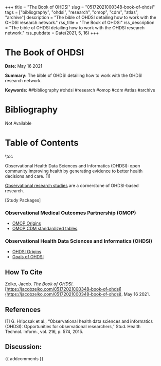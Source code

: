 +++
title = "The Book of OHDSI"
slug = "05172021000348-book-of-ohdsi"
tags = ["bibliography", "ohdsi", "research", "omop", "cdm", "atlas", "archive"]
description = "The bible of OHDSI detailing how to work with the OHDSI research network."
rss_title = "The Book of OHDSI"
rss_description = "The bible of OHDSI detailing how to work with the OHDSI research network."
rss_pubdate = Date(2021, 5, 16)
+++



The Book of OHDSI
=========

**Date:** May 16 2021

**Summary:** The bible of OHDSI detailing how to work with the OHDSI research network.

**Keywords:** ##bibliography #ohdsi #research #omop #cdm #atlas #archive

Bibliography
==========

Not Available

Table of Contents
=========

\toc

Observational Health Data Sciences and Informatics (OHDSI): open community improving health by generating evidence to better health decisions and care. [1]

[Observational research studies](/05172021000429-observational-studies.md) are a cornerstone of OHDSI-based research.

[Study Packages]

### Observational Medical Outcomes Partnership (OMOP)

  * [OMOP Origins](/07282021181744-origins-omop.md)
  * [OMOP CDM standardized tables](/02082021170353-cdm-standardized-tables.md)

### Observational Health Data Sciences and Informatics (OHDSI)

  * [OHDSI Origins](/07282021184510-ohdsi-background.md)
  * [Goals of OHDSI](/07282021185354-ohdsi-goals.md)
## How To Cite

 Zelko, Jacob. _The Book of OHDSI_. [https://jacobzelko.com/05172021000348-book-of-ohdsi](https://jacobzelko.com/05172021000348-book-of-ohdsi). May 16 2021.
## References

[1] G. Hripcsak et al., “Observational health data sciences and informatics (OHDSI): Opportunities for observational researchers,” Stud. Health Technol. Inform., vol. 216, p. 574, 2015.
## Discussion: 

{{ addcomments }}
